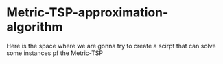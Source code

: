 # Metric-TSP-approximation-algorithm
Here is the space where we are gonna try to create a scirpt that can solve some instances pf the Metric-TSP
